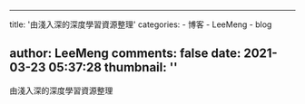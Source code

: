 
---
title: '由淺入深的深度學習資源整理'
categories: 
    - 博客
    - LeeMeng
    - blog

author: LeeMeng
comments: false
date: 2021-03-23 05:37:28
thumbnail: ''
---

<div>   
由淺入深的深度學習資源整理  
</div>
            